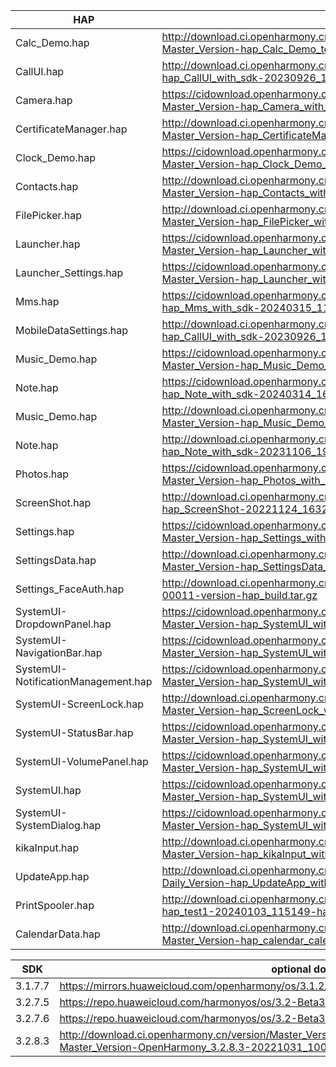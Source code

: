 | HAP | permanent archive addresses |
| - | - |
| Calc_Demo.hap | http://download.ci.openharmony.cn/version/Master_Version/hap_Calc_Demo_test_with_sdk/20231220_095720/version-Master_Version-hap_Calc_Demo_test_with_sdk-20231220_095720-hap_Calc_Demo_test_with_sdk.tar.gz |
| CallUI.hap | http://download.ci.openharmony.cn/version/Master_Version/hap_CallUI_with_sdk/20230926_121610/version-Master_Version-hap_CallUI_with_sdk-20230926_121610-hap_CallUI_with_sdk.tar.gz |
| Camera.hap | https://cidownload.openharmony.cn/version/Master_Version/hap_Camera_with_sdk/20240313_172133/version-Master_Version-hap_Camera_with_sdk-20240313_172133-hap_Camera_with_sdk.tar.gz |
| CertificateManager.hap | http://download.ci.openharmony.cn/version/Master_Version/hap_CertificateManager_with_sdk/20230908_173805/version-Master_Version-hap_CertificateManager_with_sdk-20230908_173805-hap_CertificateManager_with_sdk.tar.gz |
| Clock_Demo.hap | https://cidownload.openharmony.cn/version/Master_Version/hap_Clock_Demo_test_with_sdk/20240314_113405/version-Master_Version-hap_Clock_Demo_test_with_sdk-20240314_113405-hap_Clock_Demo_test_with_sdk.tar.gz |
| Contacts.hap | http://download.ci.openharmony.cn/version/Master_Version/hap_Contacts_with_sdk/20240115_141251/version-Master_Version-hap_Contacts_with_sdk-20240115_141251-hap_Contacts_with_sdk.tar.gz |
| FilePicker.hap | http://download.ci.openharmony.cn/version/Master_Version/hap_FilePicker_with_sdk/20231216_172831/version-Master_Version-hap_FilePicker_with_sdk-20231216_172831-hap_FilePicker_with_sdk.tar.gz |
| Launcher.hap | https://cidownload.openharmony.cn/version/Master_Version/hap_Launcher_with_sdk/20240307_172735/version-Master_Version-hap_Launcher_with_sdk-20240307_172735-hap_Launcher_with_sdk.tar.gz |
| Launcher_Settings.hap | https://cidownload.openharmony.cn/version/Master_Version/hap_Launcher_with_sdk/20240307_172735/version-Master_Version-hap_Launcher_with_sdk-20240307_172735-hap_Launcher_with_sdk.tar.gz |
| Mms.hap | https://cidownload.openharmony.cn/version/Master_Version/hap_Mms_with_sdk/20240315_115525/version-Master_Version-hap_Mms_with_sdk-20240315_115525-hap_Mms_with_sdk.tar.gz |
| MobileDataSettings.hap | http://download.ci.openharmony.cn/version/Master_Version/hap_CallUI_with_sdk/20230926_121610/version-Master_Version-hap_CallUI_with_sdk-20230926_121610-hap_CallUI_with_sdk.tar.gz |
| Music_Demo.hap | https://cidownload.openharmony.cn/version/Master_Version/hap_Music_Demo_test_with_sdk/20240307_101454/version-Master_Version-hap_Music_Demo_test_with_sdk-20240307_101454-hap_Music_Demo_test_with_sdk.tar.gz |
| Note.hap | https://cidownload.openharmony.cn/version/Master_Version/hap_Note_with_sdk/20240314_160114/version-Master_Version-hap_Note_with_sdk-20240314_160114-hap_Note_with_sdk.tar.gz |
| Music_Demo.hap | http://download.ci.openharmony.cn/version/Master_Version/hap_Music_Demo_test_with_sdk/20231220_180430/version-Master_Version-hap_Music_Demo_test_with_sdk-20231220_180430-hap_Music_Demo_test_with_sdk.tar.gz |
| Note.hap | http://download.ci.openharmony.cn/version/Master_Version/hap_Note_with_sdk/20231106_192431/version-Master_Version-hap_Note_with_sdk-20231106_192431-hap_Note_with_sdk.tar.gz |
| Photos.hap | https://cidownload.openharmony.cn/version/Master_Version/hap_Photos_with_sdk/20240314_104512/version-Master_Version-hap_Photos_with_sdk-20240314_104512-hap_Photos_with_sdk.tar.gz |
| ScreenShot.hap | http://download.ci.openharmony.cn/version/Master_Version/hap_ScreenShot/20221124_163242/version-Master_Version-hap_ScreenShot-20221124_163242-hap_ScreenShot.tar.gz |
| Settings.hap | https://cidownload.openharmony.cn/version/Master_Version/hap_Settings_with_sdk/20240123_183834/version-Master_Version-hap_Settings_with_sdk-20240123_183834-hap_Settings_with_sdk.tar.gz |
| SettingsData.hap | http://download.ci.openharmony.cn/version/Master_Version/hap_SettingsData_with_sdk/20231016_172558/version-Master_Version-hap_SettingsData_with_sdk-20231016_172558-hap_SettingsData_with_sdk.tar.gz |
| Settings_FaceAuth.hap | http://download.ci.openharmony.cn/Artifacts/hap_build/20230424-1-00011/version/Artifacts-hap_build-20230424-1-00011-version-hap_build.tar.gz |
| SystemUI-DropdownPanel.hap | https://cidownload.openharmony.cn/version/Master_Version/hap_SystemUI_with_sdk/20240318_171043/version-Master_Version-hap_SystemUI_with_sdk-20240318_171043-hap_SystemUI_with_sdk.tar.gz |
| SystemUI-NavigationBar.hap | https://cidownload.openharmony.cn/version/Master_Version/hap_SystemUI_with_sdk/20240318_171043/version-Master_Version-hap_SystemUI_with_sdk-20240318_171043-hap_SystemUI_with_sdk.tar.gz |
| SystemUI-NotificationManagement.hap | https://cidownload.openharmony.cn/version/Master_Version/hap_SystemUI_with_sdk/20240318_171043/version-Master_Version-hap_SystemUI_with_sdk-20240318_171043-hap_SystemUI_with_sdk.tar.gz |
| SystemUI-ScreenLock.hap | http://download.ci.openharmony.cn/version/Master_Version/hap_ScreenLock_with_sdk/20231219_193045/version-Master_Version-hap_ScreenLock_with_sdk-20231219_193045-hap_ScreenLock_with_sdk.tar.gz |
| SystemUI-StatusBar.hap | https://cidownload.openharmony.cn/version/Master_Version/hap_SystemUI_with_sdk/20240318_171043/version-Master_Version-hap_SystemUI_with_sdk-20240318_171043-hap_SystemUI_with_sdk.tar.gz |
| SystemUI-VolumePanel.hap | https://cidownload.openharmony.cn/version/Master_Version/hap_SystemUI_with_sdk/20240318_171043/version-Master_Version-hap_SystemUI_with_sdk-20240318_171043-hap_SystemUI_with_sdk.tar.gz |
| SystemUI.hap | https://cidownload.openharmony.cn/version/Master_Version/hap_SystemUI_with_sdk/20240318_171043/version-Master_Version-hap_SystemUI_with_sdk-20240318_171043-hap_SystemUI_with_sdk.tar.gz |
| SystemUI-SystemDialog.hap | https://cidownload.openharmony.cn/version/Master_Version/hap_SystemUI_with_sdk/20240318_171043/version-Master_Version-hap_SystemUI_with_sdk-20240318_171043-hap_SystemUI_with_sdk.tar.gz |
| kikaInput.hap | http://download.ci.openharmony.cn/version/Master_Version/hap_kikaInput_with_sdk/20230926_102115/version-Master_Version-hap_kikaInput_with_sdk-20230926_102115-hap_kikaInput_with_sdk.tar.gz |
| UpdateApp.hap | http://download.ci.openharmony.cn/version/Daily_Version/hap_UpdateApp_with_sdk/20230605_003549/version-Daily_Version-hap_UpdateApp_with_sdk-20230605_003549-hap_UpdateApp_with_sdk.tar.gz |
| PrintSpooler.hap | http://download.ci.openharmony.cn/version/Master_Version/hap_test1/20240103_115149/version-Master_Version-hap_test1-20240103_115149-hap_print_spooler_with_sdk.tar.gz |
| CalendarData.hap | http://download.ci.openharmony.cn/version/Master_Version/hap_calendar_calendardata_with_sdk/20231206_171639/version-Master_Version-hap_calendar_calendardata_with_sdk-20231206_171639-hap_calendar_calendardata_with_sdk.tar.gz

| SDK | optional download urls |
| - | - |
| 3.1.7.7 | https://mirrors.huaweicloud.com/openharmony/os/3.1.2/sdk-patch/ohos-sdk-full.tar.gz |
| 3.2.7.5 | https://repo.huaweicloud.com/harmonyos/os/3.2-Beta3/ohos-sdk-windows_linux-full.tar.gz |
| 3.2.7.6 | https://repo.huaweicloud.com/harmonyos/os/3.2-Beta3/sdk-patch/ohos-sdk-full.tar.gz |
| 3.2.8.3 | http://download.ci.openharmony.cn/version/Master_Version/OpenHarmony_3.2.8.3/20221031_100640/version-Master_Version-OpenHarmony_3.2.8.3-20221031_100640-ohos-sdk-full.tar.gz |

